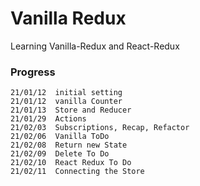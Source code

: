 # Vanilla Redux

Learning Vanilla-Redux and React-Redux

### Progress
```
21/01/12  initial setting
21/01/12  vanilla Counter
21/01/13  Store and Reducer
21/01/29  Actions
21/02/03  Subscriptions, Recap, Refactor
21/02/06  Vanilla ToDo
21/02/08  Return new State
21/02/09  Delete To Do
21/02/10  React Redux To Do
21/02/11  Connecting the Store
```